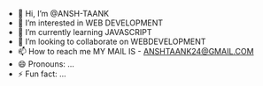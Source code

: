 - 👋 Hi, I’m @ANSH-TAANK
- 👀 I’m interested in WEB DEVELOPMENT
- 🌱 I’m currently learning JAVASCRIPT
- 💞️ I’m looking to collaborate on WEBDEVELOPMENT
- 📫 How to reach me MY MAIL IS - ANSHTAANK24@GMAIL.COM
- 😄 Pronouns: ...
- ⚡ Fun fact: ...

<!---
ANSH-TAANK/ANSH-TAANK is a ✨ special ✨ repository because its `README.md` (this file) appears on your GitHub profile.
You can click the Preview link to take a look at your changes.
--->
